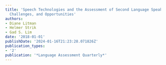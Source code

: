 ```yaml
---
title: 'Speech Technologies and the Assessment of Second Language Speaking: Approaches,
  Challenges, and Opportunities'
authors:
- Diane Litman
- Helmer Strik
- Gad S. Lim
date: '2018-01-01'
publishDate: '2024-01-16T21:23:28.071826Z'
publication_types:
- '2'
publication: '*Language Assessment Quarterly*'
---
```

